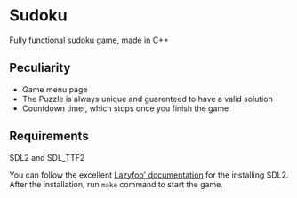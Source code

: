 # Sudoku
Fully functional sudoku game, made in C++

## Peculiarity
* Game menu page<br/>
* The Puzzle is always unique and guarenteed to have a valid solution<br/> 
* Countdown timer, which stops once you finish the game<br/>


## Requirements
SDL2 and SDL_TTF2

You can follow the excellent [Lazyfoo' documentation](https://lazyfoo.net/tutorials/SDL/01_hello_SDL/index.php) for the installing SDL2.<br/>
After the installation, run `make` command to start the game.

